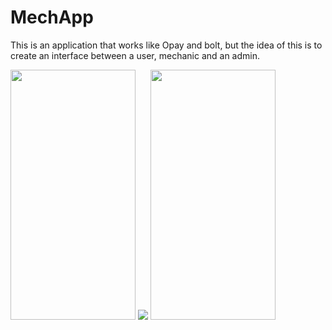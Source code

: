 # MechApp
This is an application that works like Opay and bolt, but the idea of this is to create an interface between a user, mechanic and an admin. 
<br>


<img src="https://user-images.githubusercontent.com/61922605/140636675-650ac61f-3676-4414-8865-8dce1f9a1261.png" width="200" height="400" />

<img src="https://user-images.githubusercontent.com/61922605/140636950-55c2adda-e578-4107-8cc6-770c49ceafca.png" />

<img src="https://user-images.githubusercontent.com/61922605/140636675-650ac61f-3676-4414-8865-8dce1f9a1261.png" width="200" height="400" />

